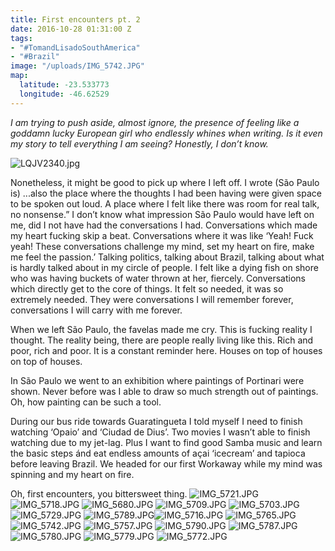 ```yaml
---
title: First encounters pt. 2
date: 2016-10-28 01:31:00 Z
tags:
- "#TomandLisadoSouthAmerica"
- "#Brazil"
image: "/uploads/IMG_5742.JPG"
map:
  latitude: -23.533773
  longitude: -46.62529
---
```


*I am trying to push aside, almost ignore, the presence of feeling like a goddamn lucky European girl who endlessly whines when writing. Is it even my story to tell everything I am seeing?  Honestly, I don’t know.* <!--more-->

![LQJV2340.jpg](/uploads/LQJV2340.jpg)

Nonetheless, it might be good to pick up where I left off. I wrote (São Paulo is) ...also the place where the thoughts I had been having were given space to be spoken out loud. A place where I felt like there was room for real talk, no nonsense.” I don’t know what impression São Paulo would have left on me, did I not have had the conversations I had. Conversations which made my heart fucking skip a beat. Conversations where it was like ‘Yeah! Fuck yeah! These conversations challenge my mind, set my heart on fire, make me feel the passion.’  Talking politics, talking about Brazil, talking about what is hardly talked about in my circle of people. I felt like a dying fish on shore who was having buckets of water thrown at her, fiercely. Conversations which directly get to the core of things. It felt so needed, it was so extremely needed.  They were conversations I will remember forever, conversations I will carry with me forever.

When we left São Paulo, the favelas made me cry. This is fucking reality I thought. The reality being, there are people really living like this. Rich and poor, rich and poor. It is a constant reminder here. Houses on top of houses on top of houses.

In São Paulo we went to an exhibition where paintings of Portinari were shown. Never before was I able to draw so much strength out of paintings. Oh, how painting can be such a tool.

During our bus ride towards Guaratingueta I told myself I need to finish watching ‘Opaio’ and ‘Ciudad de Dius’. Two movies I wasn’t able to finish watching due to my jet-lag. Plus I want to find good Samba music and learn the basic steps ánd eat endless amounts of açai ‘icecream’ and tapioca before leaving Brazil. We headed for our first Workaway while my mind was spinning and my heart on fire.

Oh, first encounters, you bittersweet thing.
![IMG_5721.JPG](/uploads/IMG_5721.JPG)
![IMG_5718.JPG](/uploads/IMG_5718.JPG)
![IMG_5680.JPG](/uploads/IMG_5680.JPG)
![IMG_5709.JPG](/uploads/IMG_5709.JPG)
![IMG_5703.JPG](/uploads/IMG_5703.JPG)
![IMG_5729.JPG](/uploads/IMG_5729.JPG)
![IMG_5789.JPG](/uploads/IMG_5789.JPG)![IMG_5716.JPG](/uploads/IMG_5716.JPG)
![IMG_5765.JPG](/uploads/IMG_5765.JPG)
![IMG_5742.JPG](/uploads/IMG_5742.JPG)
![IMG_5757.JPG](/uploads/IMG_5757.JPG)
![IMG_5790.JPG](/uploads/IMG_5790.JPG)
![IMG_5787.JPG](/uploads/IMG_5787.JPG)
![IMG_5780.JPG](/uploads/IMG_5780.JPG)
![IMG_5779.JPG](/uploads/IMG_5779.JPG)
![IMG_5772.JPG](/uploads/IMG_5772.JPG)